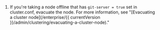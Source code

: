 1. If you're taking a node offline that has `git-server = true` set in cluster.conf, evacuate the node. For more information, see "[Evacuating a cluster node](/enterprise/{{ currentVersion }}/admin/clustering/evacuating-a-cluster-node)."
